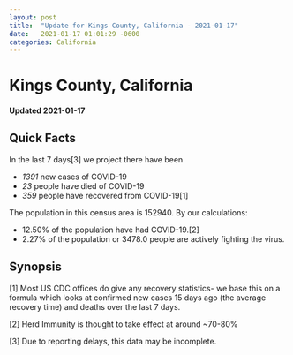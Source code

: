 ```yaml
---
layout: post
title:  "Update for Kings County, California - 2021-01-17"
date:   2021-01-17 01:01:29 -0600
categories: California
---
```


# Kings County, California
#### Updated 2021-01-17

## Quick Facts

In the last 7 days[3] we project there have been
- *1391* new cases of COVID-19
- *23* people have died of COVID-19
- *359* people have recovered from COVID-19[1]

The population in this census area is 152940. By our calculations:
- 12.50% of the population have had COVID-19.[2]
- 2.27% of the population or 3478.0 people are actively fighting the virus.

## Synopsis




[1] Most US CDC offices do give any recovery statistics- we base this on a formula which looks at confirmed new cases
15 days ago (the average recovery time) and deaths over the last 7 days.

[2] Herd Immunity is thought to take effect at around ~70-80%

[3] Due to reporting delays, this data may be incomplete.
 
    